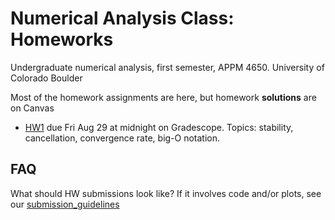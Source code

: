 # Numerical Analysis Class: Homeworks
Undergraduate numerical analysis, first semester, APPM 4650. University of Colorado Boulder

Most of the homework assignments are here, but homework **solutions** are on Canvas

- [HW1](APPM4600_Fall25_HW01.pdf) due Fri Aug 29 at midnight on Gradescope. Topics: stability, cancellation, convergence rate, big-O notation.

## FAQ
What should HW submissions look like?  If it involves code and/or plots, see our [submission_guidelines](submission_guidelines.md)
